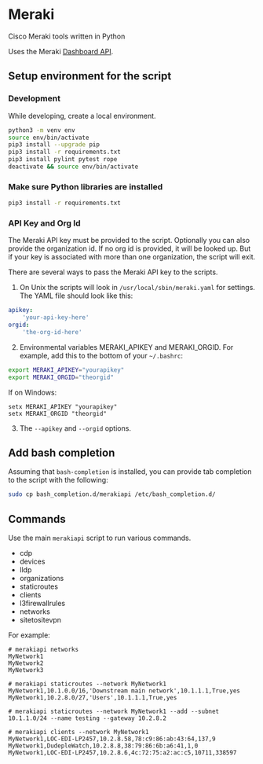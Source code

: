 # Meraki

Cisco Meraki tools written in Python

Uses the Meraki [Dashboard API](https://dashboard.meraki.com/api_docs).

## Setup environment for the script

### Development

While developing, create a local environment.

```bash
python3 -m venv env
source env/bin/activate
pip3 install --upgrade pip
pip3 install -r requirements.txt
pip3 install pylint pytest rope
deactivate && source env/bin/activate
```

### Make sure Python libraries are installed

```bash
pip3 install -r requirements.txt
```

### API Key and Org Id

The Meraki API key must be provided to the script.  Optionally you
can also provide the organization id.  If no org id is provided, it
will be looked up.  But if your key is associated with more than one
organization, the script will exit.

There are several ways to pass the Meraki API key to the scripts.

1.  On Unix the scripts will look in `/usr/local/sbin/meraki.yaml`
for settings.
The YAML file should look like this:

```yaml
apikey:
    'your-api-key-here'
orgid:
    'the-org-id-here'
```

2. Environmental variables MERAKI_APIKEY and MERAKI_ORGID.  For example, add this
to the bottom of your `~/.bashrc`:

```bash
export MERAKI_APIKEY="yourapikey"
export MERAKI_ORGID="theorgid"
```

If on Windows:

```
setx MERAKI_APIKEY "yourapikey"
setx MERAKI_ORGID "theorgid"
```

3. The `--apikey` and `--orgid` options.

## Add bash completion

Assuming that `bash-completion` is installed, you can provide
tab completion to the script with the following:

```bash
sudo cp bash_completion.d/merakiapi /etc/bash_completion.d/
```

## Commands

Use the main `merakiapi` script to run various commands.

- cdp
- devices
- lldp
- organizations
- staticroutes
- clients
- l3firewallrules
- networks
- sitetositevpn

For example:

```csv
# merakiapi networks
MyNetwork1
MyNetwork2
MyNetwork3

# merakiapi staticroutes --network MyNetwork1
MyNetwork1,10.1.0.0/16,'Downstream main network',10.1.1.1,True,yes
MyNetwork1,10.2.8.0/27,'Users',10.1.1.1,True,yes

# merakiapi staticroutes --network MyNetwork1 --add --subnet 10.1.1.0/24 --name testing --gateway 10.2.8.2

# merakiapi clients --network MyNetwork1
MyNetwork1,LOC-EDI-LP2457,10.2.8.58,78:c9:86:ab:43:64,137,9
MyNetwork1,DudepleWatch,10.2.8.8,38:79:86:6b:a6:41,1,0
MyNetwork1,LOC-EDI-LP2457,10.2.8.6,4c:72:75:a2:ac:c5,10711,338597
```
